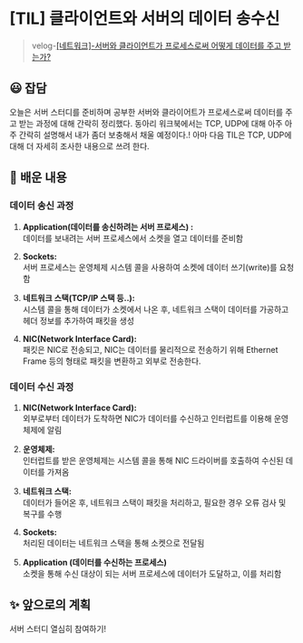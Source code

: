 # [TIL] 클라이언트와 서버의 데이터 송수신
> velog-[[네트워크]-서버와 클라이언트가 프로세스로써 어떻게 데이터를 주고 받는가?](https://velog.io/@ssw123/%EB%84%A4%ED%8A%B8%EC%9B%8C%ED%81%AC-%EC%84%9C%EB%B2%84%EC%99%80-%ED%81%B4%EB%9D%BC%EC%9D%B4%EC%96%B8%ED%8A%B8%EA%B0%80-%ED%94%84%EB%A1%9C%EC%84%B8%EC%8A%A4%EB%A1%9C%EC%8D%A8-%EC%96%B4%EB%96%BB%EA%B2%8C-%EB%8D%B0%EC%9D%B4%ED%84%B0%EB%A5%BC-%EC%A3%BC%EA%B3%A0-%EB%B0%9B%EB%8A%94%EA%B0%80)

##  😃 잡담
오늘은 서버 스터디를 준비하며 공부한 서버와 클라이어트가 프로세스로써 데이터를 주고 받는 과정에 대해 간락히 정리했다. 동아리 워크북에서는 TCP, UDP에 대해 아주 아주 간락히 설명해서 내가 좀더 보충해서 채울 예정이다.! 아마 다음 TIL은 TCP, UDP에 대해 더 자세히 조사한 내용으로 쓰려 한다.

## 📄 배운 내용
### 데이터 송신 과정
1. **Application(데이터를 송신하려는 서버 프로세스) :**<br>
데이터를 보내려는 서버 프로세스에서 소켓을 열고 데이터를 준비함

2. **Sockets:**<br>
서버 프로세스는 운영체제 시스템 콜을 사용하여 소켓에 데이터 쓰기(write)를 요청함

3. **네트워크 스택(TCP/IP 스택 등..):**<br>
시스템 콜을 통해 데이터가 소켓에서 나온 후, 네트워크 스택이 데이터를 가공하고 헤더 정보를 추가하여 패킷을 생성

4. **NIC(Network Interface Card):**<br>
패킷은 NIC로 전송되고, NIC는 데이터를 물리적으로 전송하기 위해 Ethernet Frame 등의 형태로 패킷을 변환하고 외부로 전송한다.


### 데이터 수신 과정
1. **NIC(Network Interface Card):**<br>
외부로부터 데이터가 도착하면 NIC가 데이터를 수신하고 인터럽트를 이용해 운영체제에 알림

2. **운영체제:**<br>
인터럽트를 받은 운영체제는 시스템 콜을 통해 NIC 드라이버를 호출하여 수신된 데이터를 가져옴

3. **네트워크 스택:**<br>
데이터가 들어온 후, 네트워크 스택이 패킷을 처리하고, 필요한 경우 오류 검사 및 복구를 수행

4. **Sockets:**<br>
처리된 데이터는 네트워크 스택을 통해 소켓으로 전달됨

5. **Application (데이터를 수신하는 프로세스)**<br>
소켓을 통해 수신 대상이 되는 서버 프로세스에 데이터가 도달하고, 이를 처리함


## ✨ 앞으로의 계획
서버 스터디 열심히 참여하기!